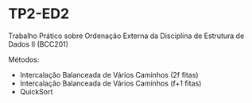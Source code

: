 # TP2-ED2

Trabalho Prático sobre Ordenação Externa da Disciplina de Estrutura de Dados II (BCC201)

Métodos:
- Intercalação Balanceada de Vários Caminhos (2f fitas)
- Intercalação Balanceada de Vários Caminhos (f+1 fitas)
- QuickSort
  
